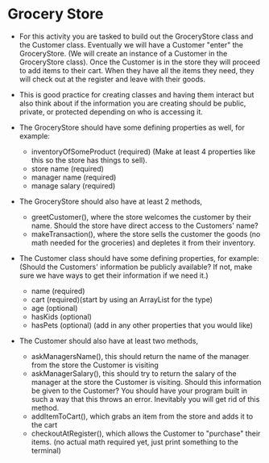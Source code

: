 # Grocery Store

* For this activity you are tasked to build out the GroceryStore class and the Customer class. Eventually we will have a Customer "enter" the GroceryStore. (We will create an instance of a Customer in the GroceryStore class).
Once the Customer is in the store they will proceed to add items to their cart. When they have all the items they need, they will check out at the register and leave with their goods.

* This is good practice for creating classes and having them interact but also think about if the information you are creating should be public, private, or protected depending on who is accessing it.

* The GroceryStore should have some defining properties as well, for example:
  - inventoryOfSomeProduct (required) (Make at least 4 properties like this so the store has things to sell).
  - store name (required)
  - manager name (required)
  - manage salary (required)
* The GroceryStore should also have at least 2 methods,
  - greetCustomer(), where the store welcomes the customer by their name. Should the store have direct access to the Customers' name?
  - makeTransaction(), where the store sells the customer the goods (no math needed for the groceries) and depletes it from their inventory.

* The Customer class should have some defining properties, for example: (Should the Customers' information be publicly available? If not, make sure we have ways to get their information if we need it.)
  - name (required)
  - cart (required)(start by using an ArrayList<String> for the type)
  - age (optional)
  - hasKids (optional)
  - hasPets (optional)
    (add in any other properties that you would like)
* The Customer should also have at least two methods,
  - askManagersName(), this should return the name of the manager from the store the Customer is visiting
  - askManagerSalary(), this should try to return the salary of the manager at the store the Customer is visiting. Should this information be given to the Customer? You should have your program built in such a way that this throws an error. Inevitably you will get rid of this method.
  - addItemToCart(), which grabs an item from the store and adds it to the cart
  - checkoutAtRegister(), which allows the Customer to "purchase" their items. (no actual math required yet, just print something to the terminal)



